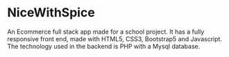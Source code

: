 # NiceWithSpice
An Ecommerce full stack app made for a school project. 
It has a fully responsive front end, made with HTML5, CSS3, Bootstrap5 and Javascript.
The technology used in the backend is PHP with a Mysql database.
